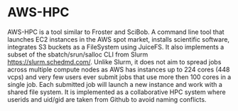 # AWS-HPC

AWS-HPC is a tool similar to Froster and SciBob. A command line tool that launches EC2 instances in the AWS spot market, installs scientific software, integrates S3 buckets as a FileSystem using JuiceFS. 
It also implements a subset of the sbatch/srun/salloc CLI from Slurm https://slurm.schedmd.com/. Unlike Slurm, it does not aim to spread jobs across multiple compute nodes as AWS has instances up to 224 cores (448 vcps) and very few users ever submit jobs that use more then 100 cores in a single job. Each submitted job will launch a new instance and work with a shared file system. 
It is implemented as a collaborative HPC system where userids and uid/gid are taken from Github to avoid naming conflicts. 
